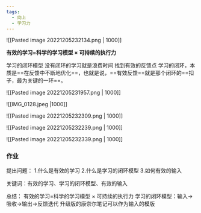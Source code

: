 ```yaml
---
tags:
  - 向上
  - 学习力
---
```

![[Pasted image 20221205232134.png | 1000]]

**有效的学习=科学的学习模型 × 可持续的执行力**

学习的闭环模型
没有闭环的学习就是浪费时间
找到有效的反馈点
学习的闭环，本质是==在反馈中不断地优化==，也就是说，==有效反馈==就是那个闭环的==扣子，最为关键的一环==。

![[Pasted image 20221205231957.png | 1000]]

![[IMG_0128.jpeg |1000]]

![[Pasted image 20221205232309.png | 1000]]

![[Pasted image 20221205232239.png | 1000]]

![[Pasted image 20221205232339.png | 1000]]

### 作业

提出问题：
1.什么是有效的学习
2.什么是学习的闭环模型
3.如何有效的输入

关键词：有效的学习、学习的闭环模型、有效的输入

总结：
有效的学习=科学的学习模型 × 可持续的执行力
学习的闭环模型：输入->吸收->输出->反馈迭代
升级版的康奈尔笔记可以作为输入的模版

